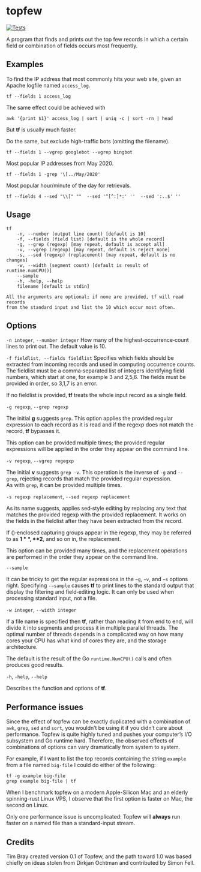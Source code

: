 # topfew

[![Tests](https://github.com/timbray/topfew/actions/workflows/tests.yaml/badge.svg)](https://github.com/timbray/topfew/actions/workflows/tests.yaml)


A program that finds and prints out the top few records in which a certain field or combination of fields occurs most frequently.

## Examples

To find the IP address that most commonly hits your web site, given an Apache logfile named `access_log`.

`tf --fields 1 access_log`

The same effect could be achieved with

`awk '{print $1}' access_log | sort | uniq -c | sort -rn | head`

But **tf** is usually much faster.

Do the same, but exclude high-traffic bots (omitting the filename).

`tf --fields 1 --vgrep googlebot --vgrep bingbot`

Most popular IP addresses from May 2020.

`tf --fields 1 -grep '\[../May/2020'`

Most popular hour/minute of the day for retrievals.

`tf --fields 4 --sed "\\[" ""  --sed '^[^:]*:' ''  --sed ':..$' ''`

## Usage

```shell
tf 
	-n, --number (output line count) [default is 10]
	-f, --fields (field list) [default is the whole record]
	-g, --grep (regexp) [may repeat, default is accept all]
	-v, --vgrep (regexp) [may repeat, default is reject none]
	-s, --sed (regexp) (replacement) [may repeat, default is no changes]
	-w, --width (segment count) [default is result of runtime.numCPU()]
	--sample
	-h, -help, --help
	filename [default is stdin]

All the arguments are optional; if none are provided, tf will read records 
from the standard input and list the 10 which occur most often.
```
## Options
`-n integer`, `--number integer` How many of the highest‐occurrence‐count lines to print out. 
The default value is 10.

`-f fieldlist, --fields fieldlist` Specifies which fields should be extracted from incoming records and used in computing occurrence counts.
The fieldlist must be a comma‐separated  list  of  integers  identifying  field numbers, which start at one, for example 3 and 2,5,6.
The fields must be provided in order, so 3,1,7 is an error.

If no fieldlist is provided, **tf** treats the whole input record as a single field.

`-g regexp`, `--grep regexp`

The  initial **g** suggests `grep`.
This option applies the provided regular expression to each record as it is read and if the regexp does not match the record, **tf** bypasses it.

This option can be provided multiple times; the provided regular expressions will be applied in the order they appear on the command line.

`-v regexp`, `--vgrep regegxp`

The initial **v** suggests `grep ‐v`. This operation is the  inverse  of `-g` and `-‐grep`, rejecting records that match the  provided regular  expression.  
As  with `grep`, it can be provided multiple times.

`-s regexp replacement`, `--sed regexp replacement`

As its name suggests, applies sed‐style editing by replacing any text that matches the provided regexp with the provided replacement.
It  works on the fields in the fieldlist after they have been extracted from the record.

If ()‐enclosed capturing groups appear in the regexp,  they  may be referred to as **$1**, **$2**, and so on in, the replacement.

This  option can be provided many times, and the replacement operations are performed in the order they appear on  the  command line.

`--sample`

It can be tricky to get the regular expressions in the `−g`, `−v`, and `−s` options  right.
Specifying `-−sample`  causes  **tf**  to  print lines to the standard output that display the filtering and field‐editing logic.
It can  only  be used when processing standard input, not a file.

`-w integer`, `--width integer`

If a file name is specified then **tf**, rather than reading it from end to end, will divide it into segments and process it in multiple parallel threads.
The optimal number of threads depends in a complicated way on how many cores your CPU has what kind of cores they are, and the storage architecture.

The default is the result of the Go `runtime.NumCPU()` calls and often produces good results.

`-h`, `-help`, `--help`

Describes the function and options of **tf**.

## Performance issues

Since the effect of topfew can be exactly duplicated with a combination of `awk`, `grep`, `sed` and `sort`, you wouldn’t be using it if you didn’t care about performance. 
Topfew is quite highly tuned and pushes your computer’s I/O subsystem and Go runtime hard.
Therefore, the observed effects of combinations of options can vary dramatically from system to system.

For example, if I want to list the top records containing the string `example` from a file named `big-file` I could do either of the following:

```shell
tf -g example big-file 
grep example big-file | tf
```

When I benchmark topfew on a modern Apple-Silicon Mac and an elderly spinning-rust Linux VPS, I observe that the first option is faster on Mac, the second on Linux.

Only one performance issue is uncomplicated: Topfew will **always** run faster on a named file than a standard-input stream.

## Credits

Tim Bray created version 0.1 of Topfew, and the path toward 1.0 was based chiefly on ideas stolen from Dirkjan Ochtman and contributed by Simon Fell.
